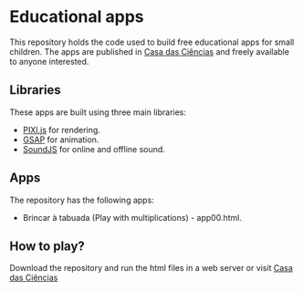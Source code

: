 # Educational apps

This repository holds the code used to build free educational apps for small children. The apps are published in [Casa das Ciências](htps://casadasciencias.org) and freely available to anyone interested.

## Libraries
These apps are built using three main libraries:
- [PIXI.js](http://www.pixijs.com/) for rendering.
- [GSAP](https://greensock.com/gsap) for animation.
- [SoundJS](http://createjs.com/soundjs) for online and offline sound.

## Apps
The repository has the following apps:
- Brincar à tabuada (Play with multiplications) - app00.html.

## How to play?
Download the repository and run the html files in a web server or visit [Casa das Ciências](htps://casadasciencias.org)